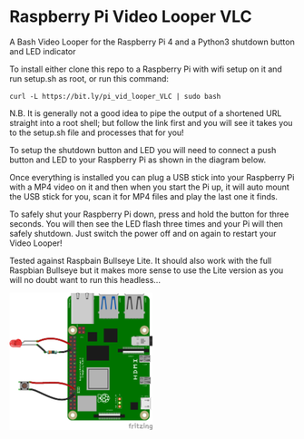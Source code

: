 # Raspberry Pi Video Looper VLC
A Bash Video Looper for the Raspberry Pi 4 and a Python3 shutdown button and LED indicator

To install either clone this repo to a Raspberry Pi with wifi setup on it and run setup.sh as root, or run this command:

    curl -L https://bit.ly/pi_vid_looper_VLC | sudo bash

N.B. It is generally not a good idea to pipe the output of a shortened URL straight into a root shell; but follow the link first and you will see it takes you to the setup.sh file and processes that for you!

To setup the shutdown button and LED you will need to connect a push button and LED to your Raspberry Pi as shown in the diagram below.

Once everything is installed you can plug a USB stick into your Raspberry Pi with a MP4 video on it and then when you start the Pi up, it will auto mount the USB stick for you, scan it for MP4 files and play the last one it finds.

To safely shut your Raspberry Pi down, press and hold the button for three seconds. You will then see the LED flash three times and your Pi will then safely shutdown. Just switch the power off and on again to restart your Video Looper!

Tested against Raspbain Bullseye Lite. It should also work with the full Raspbian Bullseye but it makes more sense to use the Lite version as you will no doubt want to run this headless...

<img src="pythonShutdownWiring_bb.png" alt="Wiring diagram for the python shutdown script" width="50%" height="50%" />
